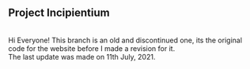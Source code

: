 <b> <h2> Project Incipientium </h2><br> </b>
Hi Everyone!
This branch is an old and discontinued one, its the original code for the website before I made a revision for it. <br>
The last update was made on 11th July, 2021.
